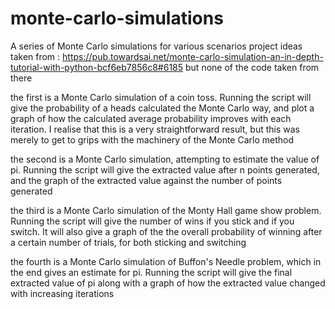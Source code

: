 # monte-carlo-simulations
A series of Monte Carlo simulations for various scenarios
project ideas taken from : https://pub.towardsai.net/monte-carlo-simulation-an-in-depth-tutorial-with-python-bcf6eb7856c8#6185
but none of the code taken from there

the first is a Monte Carlo simulation of a coin toss. Running the script will give the probability of a heads calculated the Monte Carlo way, and plot a graph of how the calculated average probability improves with each iteration. I realise that this is a very straightforward result, but this was merely to get to grips with the machinery of the Monte Carlo method

the second is a Monte Carlo simulation, attempting to estimate the value of pi. Running the script will give the extracted value after n points generated, and the graph of the extracted value against the number of points generated

the third is a Monte Carlo simulation of the Monty Hall game show problem. Running the script will give the number of wins if you stick and if you switch. It will also give a graph of the the overall probability of winning after a certain number of trials, for both sticking and switching

the fourth is a Monte Carlo simulation of Buffon's Needle problem, which in the end gives an estimate for pi. Running the script will give the final extracted value of pi along with a graph of how the extracted value changed with increasing iterations
